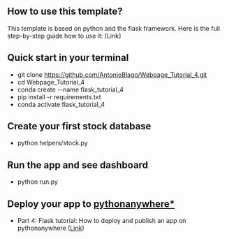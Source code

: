 
## How to use this template?

This template is based on python and the flask framework.
Here is the full step-by-step guide how to use it:
[Link]

## Quick start in your terminal
- git clone https://github.com/AntonioBlago/Webpage_Tutorial_4.git
- cd Webpage_Tutorial_4
- conda create --name flask_tutorial_4
- pip install -r requirements.txt 
- conda activate flask_tutorial_4

## Create your first stock database
- python helpers/stock.py

## Run the app and see dashboard
- python run.py

## Deploy your app to [pythonanywhere*](https://www.pythonanywhere.com/?affiliate_id=007ce8a4)
- Part 4: Flask tutorial: How to deploy and publish an app on pythonanywhere ([Link](https://antonioblago.medium.com/flask-tutorial-how-to-deploy-and-publish-an-app-on-pythonanywhere-225314160914))

